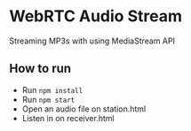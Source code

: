 # WebRTC Audio Stream

Streaming MP3s with using MediaStream API

## How to run

- Run ```npm install```
- Run ```npm start```
- Open an audio file on station.html
- Listen in on receiver.html
